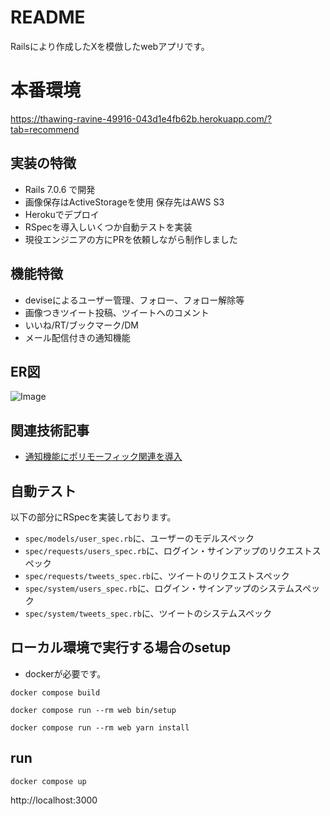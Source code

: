 # README

Railsにより作成したXを模倣したwebアプリです。

# 本番環境

https://thawing-ravine-49916-043d1e4fb62b.herokuapp.com/?tab=recommend

## 実装の特徴
- Rails 7.0.6 で開発 
- 画像保存はActiveStorageを使用 保存先はAWS S3 
- Herokuでデプロイ
- RSpecを導入しいくつか自動テストを実装
- 現役エンジニアの方にPRを依頼しながら制作しました

## 機能特徴
- deviseによるユーザー管理、フォロー、フォロー解除等
- 画像つきツイート投稿、ツイートへのコメント
- いいね/RT/ブックマーク/DM
- メール配信付きの通知機能

## ER図
![Image](https://github.com/user-attachments/assets/dfda7d80-065c-42bd-84d9-a9db00426a22)

## 関連技術記事
- [通知機能にポリモーフィック関連を導入](https://qiita.com/hie3/items/da83f5a9856f1d58d137)

## 自動テスト
以下の部分にRSpecを実装しております。
- `spec/models/user_spec.rb`に、ユーザーのモデルスペック
- `spec/requests/users_spec.rb`に、ログイン・サインアップのリクエストスペック
- `spec/requests/tweets_spec.rb`に、ツイートのリクエストスペック
- `spec/system/users_spec.rb`に、ログイン・サインアップのシステムスペック
- `spec/system/tweets_spec.rb`に、ツイートのシステムスペック

## ローカル環境で実行する場合のsetup

- dockerが必要です。

```
docker compose build
```

```
docker compose run --rm web bin/setup
```

```
docker compose run --rm web yarn install
```

## run

```
docker compose up
```

http://localhost:3000


